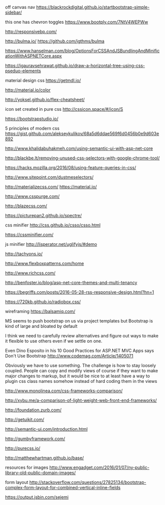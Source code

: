 

off canvas nav
https://blackrockdigital.github.io/startbootstrap-simple-sidebar/

this one has chevron toggles
https://www.bootply.com/7NtV4WEPWw

http://responsivebp.com/

http://bulma.io/
https://github.com/jgthms/bulma

https://www.hanselman.com/blog/OptionsForCSSAndJSBundlingAndMinificationWithASPNETCore.aspx

https://igauravsehrawat.github.io/draw-a-horizontal-tree-using-css-pseduo-elements

material design css
https://getmdl.io/

http://material.io/color

http://yoksel.github.io/flex-cheatsheet/

icon set created in pure css
http://cssicon.space/#/icon/S

https://bootstrapstudio.io/

5 principles of modern css
https://gist.github.com/alekseykulikov/68a5d6ddae569f6d0456b0e9d603e892

http://www.khalidabuhakmeh.com/using-semantic-ui-with-asp-net-core

http://blackbe.lt/removing-unused-css-selectors-with-google-chrome-tool/

https://hacks.mozilla.org/2016/08/using-feature-queries-in-css/

http://www.sitepoint.com/dustmeselectors/

http://materializecss.com/
https://material.io/

http://www.csspurge.com/

http://blazecss.com/

https://picturepan2.github.io/spectre/

css minifier
http://css.github.io/csso/csso.html

https://cssminifier.com/

js minifier
http://lisperator.net/uglifyjs/#demo

http://tachyons.io/

http://www.flexboxpatterns.com/home

http://www.richcss.com/

http://benfoster.io/blog/asp-net-core-themes-and-multi-tenancy

https://begriffs.com/posts/2016-05-28-rss-responsive-design.html?hn=1

https://720kb.github.io/radiobox.css/

wireframing
https://balsamiq.com/



MS seems to push bootstrap on us via project templates but Bootstrap is kind of large and bloated by default

I think we need to carefully review alternatives and figure out ways to make it flexible to use others even if we settle on one.

Even Dino Esposito in his 10 Good Practices for ASP.NET MVC Apps says Don't Use Bootstrap
http://www.codemag.com/Article/1405071

Obviously we have to use something. The challenge is how to stay loosely coupled.
People can copy and modify views of course if they want to make major changes to markup, but it would be nice to at least have a way to plugin css class names somehow instead of hard coding them in the views

http://www.monolinea.com/css-frameworks-comparison/

http://xybu.me/a-comparison-of-light-weight-web-front-end-frameworks/

http://foundation.zurb.com/

http://getuikit.com/

http://semantic-ui.com/introduction.html

http://gumbyframework.com/

http://purecss.io/

http://matthewhartman.github.io/base/

resources for images
http://www.engadget.com/2016/01/07/ny-public-library-old-public-domain-images/

form layout
http://stackoverflow.com/questions/27825134/bootstrap-complex-form-layout-for-combined-vertical-inline-fields

https://output.jsbin.com/sejemi


